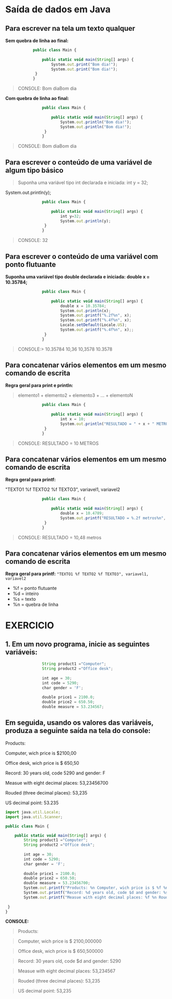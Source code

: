 # Saída de dados em Java
## Para escrever na tela um texto qualquer

**Sem quebra de linha ao final:**
~~~javascript
			public class Main {
			
				public static void main(String[] args) {
					System.out.print("Bom dia!");
					System.out.print("Bom dia!"); 
			 }
			}

~~~
> CONSOLE: Bom diaBom dia


**Com quebra de linha ao final:**
~~~javascript
				public class Main {
				
					public static void main(String[] args) {
						System.out.println("Bom dia!");
						System.out.println("Bom dia!");
				 }
				}

~~~
> CONSOLE: Bom diaBom dia


## Para escrever o conteúdo de uma variável de algum tipo básico
>Suponha uma variável tipo int declarada e iniciada: int y = 32;


System.out.println(y);


~~~javascript
				public class Main {
				
					public static void main(String[] args) {
						int y=32;
						System.out.println(y);
				 }
				}

~~~


> CONSOLE: 32

## Para escrever o conteúdo de uma variável com ponto flutuante

**Suponha uma variável tipo double declarada e iniciada:**
**double x = 10.35784;**


~~~javascript
				public class Main {
				
					public static void main(String[] args) {
						double x = 10.35784;
						System.out.println(x);
						System.out.printf("%.2f%n", x);
						System.out.printf("%.4f%n", x);
						Locale.setDefault(Locale.US);
						System.out.printf("%.4f%n", x);;
				 }
				}
~~~

>CONSOLE:> 10.35784 10,36 10,3578 10.3578


## Para concatenar vários elementos em um mesmo comando de escrita

**Regra geral para print e println:**
> elemento1 + elemento2 + elemento3 + ... + elementoN


~~~javascript
				public class Main {
				
					public static void main(String[] args) {
						int x = 10;
						System.out.println("RESULTADO = " + x + " METROS");;
				 }
				}
~~~
> CONSOLE: RESULTADO = 10 METROS


## Para concatenar vários elementos em um mesmo comando de escrita
**Regra geral para printf:**

"TEXTO1 %f TEXTO2 %f TEXTO3", variavel1, variavel2 

~~~javascript
				public class Main {
				
					public static void main(String[] args) {
						double x = 10.4789;
						System.out.printf("RESULTADO = %.2f metros%n", x);;
				 }
				}
~~~
> CONSOLE: RESULTADO = 10,48 metros

## Para concatenar vários elementos em um mesmo comando de escrita

**Regra geral para printf:**
`"TEXTO1 %f TEXTO2 %f TEXTO3", variavel1, variavel2`
* %f = ponto flutuante
* %d = inteiro
* %s = texto
* %n = quebra de linha

# EXERCICIO
## 1. Em um novo programa, inicie as seguintes variáveis:


~~~javascript
				String product1 ="Computer";
				String product2 ="Office desk";
		
				int age = 30;
				int code = 5290;
				char gender = 'F';
				
				double price1 = 2100.0;
				double price2 = 650.50;
				double measure = 53.234567;
~~~
## Em seguida, usando os valores das variáveis, produza a seguinte saída na tela do console:
Products:


Computer, wich price is $2100,00


Office desk, wich price is $ 650,50


Record: 30 years old, code 5290 and gender: F 


Measue with eight decimal places: 53,23456700


Rouded (three decimal places): 53,235


US decimal point: 53.235

~~~javascript
import java.util.Locale;
import java.util.Scanner;

public class Main {

	public static void main(String[] args) {
		String product1 ="Computer";
		String product2 ="Office desk";
		
		int age = 30;
		int code = 5290;
		char gender = 'F';
		
		double price1 = 2100.0;
		double price2 = 650.50;
		double measure = 53.23456700;
		System.out.printf("Products: %n Computer, wich price is $ %f %n Office desk, wich price is $ %f %n%n", price1, price2);
		System.out.printf("Record: %d years old, code $d and gender: %s %n%n",age,code,gender);
		System.out.printf("Measue with eight decimal places: %f %n Rouded (three decimal places): %.3f %n US decimal point: %.3f",measure,measure,measure);
		
 }
}
~~~~
**CONSOLE:**

> Products:


> Computer, wich price is $ 2100,000000 

 
> Office desk, wich price is $ 650,500000 



> Record: 30 years old, code $d and gender: 5290 



> Measue with eight decimal places: 53,234567 

 
> Rouded (three decimal places): 53,235 

 
> US decimal point: 53,235
